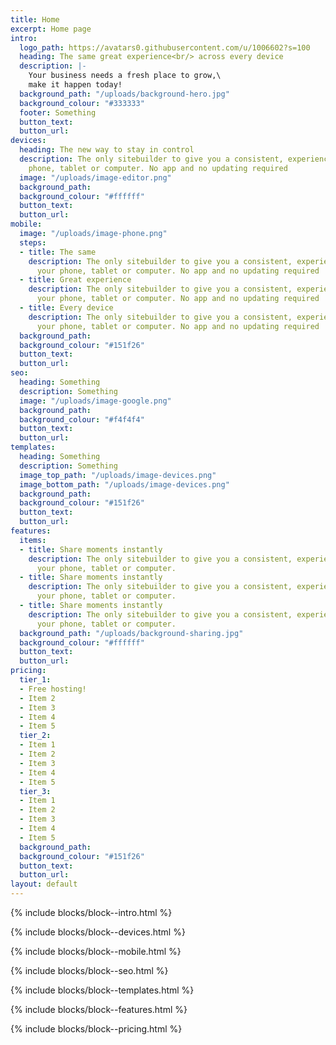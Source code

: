 ```yaml
---
title: Home
excerpt: Home page
intro:
  logo_path: https://avatars0.githubusercontent.com/u/1006602?s=100
  heading: The same great experience<br/> across every device
  description: |-
    Your business needs a fresh place to grow,\
    make it happen today!
  background_path: "/uploads/background-hero.jpg"
  background_colour: "#333333"
  footer: Something
  button_text: 
  button_url: 
devices:
  heading: The new way to stay in control
  description: The only sitebuilder to give you a consistent, experience across your
    phone, tablet or computer. No app and no updating required
  image: "/uploads/image-editor.png"
  background_path: 
  background_colour: "#ffffff"
  button_text: 
  button_url: 
mobile:
  image: "/uploads/image-phone.png"
  steps:
  - title: The same
    description: The only sitebuilder to give you a consistent, experience across
      your phone, tablet or computer. No app and no updating required
  - title: Great experience
    description: The only sitebuilder to give you a consistent, experience across
      your phone, tablet or computer. No app and no updating required
  - title: Every device
    description: The only sitebuilder to give you a consistent, experience across
      your phone, tablet or computer. No app and no updating required
  background_path: 
  background_colour: "#151f26"
  button_text: 
  button_url: 
seo:
  heading: Something
  description: Something
  image: "/uploads/image-google.png"
  background_path: 
  background_colour: "#f4f4f4"
  button_text: 
  button_url: 
templates:
  heading: Something
  description: Something
  image_top_path: "/uploads/image-devices.png"
  image_bottom_path: "/uploads/image-devices.png"
  background_path: 
  background_colour: "#151f26"
  button_text: 
  button_url: 
features:
  items:
  - title: Share moments instantly
    description: The only sitebuilder to give you a consistent, experience across
      your phone, tablet or computer.
  - title: Share moments instantly
    description: The only sitebuilder to give you a consistent, experience across
      your phone, tablet or computer.
  - title: Share moments instantly
    description: The only sitebuilder to give you a consistent, experience across
      your phone, tablet or computer.
  background_path: "/uploads/background-sharing.jpg"
  background_colour: "#ffffff"
  button_text: 
  button_url: 
pricing:
  tier_1:
  - Free hosting!
  - Item 2
  - Item 3
  - Item 4
  - Item 5
  tier_2:
  - Item 1
  - Item 2
  - Item 3
  - Item 4
  - Item 5
  tier_3:
  - Item 1
  - Item 2
  - Item 3
  - Item 4
  - Item 5
  background_path: 
  background_colour: "#151f26"
  button_text: 
  button_url: 
layout: default
---
```


{% include blocks/block--intro.html %}

{% include blocks/block--devices.html %}

{% include blocks/block--mobile.html %}

{% include blocks/block--seo.html %}

{% include blocks/block--templates.html %}

{% include blocks/block--features.html %}

{% include blocks/block--pricing.html %}
